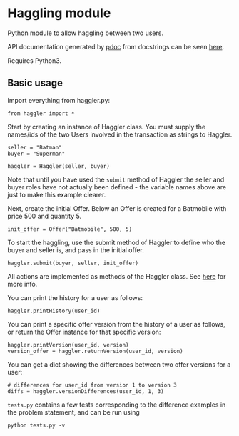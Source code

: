 # Haggling module

Python module to allow haggling between two users.

API documentation generated by [pdoc](https://github.com/pdoc3/pdoc) from docstrings can be seen [here](https://elliot-drew.github.io/haggling-py/).

Requires Python3.

## Basic usage

Import everything from haggler.py:

```
from haggler import *
```

Start by creating an instance of Haggler class. You must supply the names/ids of the two Users involved in the transaction as strings
to Haggler.

```
seller = "Batman"
buyer = "Superman"

haggler = Haggler(seller, buyer)
```

Note that until you have used the `submit` method of Haggler the seller and buyer roles have not actually been defined - the variable names above are just to make this example clearer.

Next, create the initial Offer. Below an Offer is created for a Batmobile with price 500 and quantity 5.

```
init_offer = Offer("Batmobile", 500, 5)
```

To start the haggling, use the submit method of Haggler to define who the buyer and seller is, and pass in the initial offer.

```
haggler.submit(buyer, seller, init_offer)
``` 

All actions are implemented as methods of the Haggler class. See [here](https://elliot-drew.github.io/haggling-py/) for more info.


You can print the history for a user as follows:

```
haggler.printHistory(user_id)
```

You can print a specific offer version from the history of a user as follows, or return the Offer instance for that specific version:

```
haggler.printVersion(user_id, version)
version_offer = haggler.returnVersion(user_id, version)
```

You can get a dict showing the differences between two offer versions for a user:

```
# differences for user_id from version 1 to version 3
diffs = haggler.versionDifferences(user_id, 1, 3)
```

`tests.py` contains a few tests corresponding to the difference examples in the problem statement, and can be run using 

```
python tests.py -v 
```

